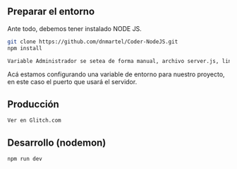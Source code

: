 ## Preparar el entorno

Ante todo, debemos tener instalado NODE JS.

```sh
git clone https://github.com/dnmartel/Coder-NodeJS.git
npm install

Variable Administrador se setea de forma manual, archivo server.js, linea 7, por defecto en TRUE.
```
Acá estamos configurando una variable de entorno para nuestro proyecto, en este caso el puerto que usará el servidor.

## Producción

```sh
Ver en Glitch.com
```

## Desarrollo (nodemon)

```sh
npm run dev
```
